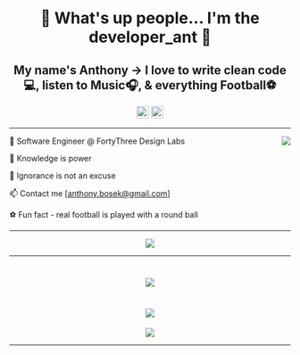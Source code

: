 
<h1 align="center">👋 What's up people... I'm the developer_ant 🐜</h1>
<h2 align="center">My name's Anthony -> I love to write clean code💻, listen to Music🎧, & everything Football⚽</h2>
<div align="center">
<!-- <img src='https://api.visitorbadge.io/api/visitors?path=https%3A%2F%2Fgithub.com%2FanthonyBosek&countColor=%232ccce4&style=flat' height='22'> -->
<img src='https://img.shields.io/github/followers/anthonyBosek?label=Followers&style=social' height='22'>
<img src='https://img.shields.io/github/stars/anthonyBosek?style=social&label=Stars' height='22'>
<!--  &maxAge=2592000  -->
</div>

---
<!-- stats-sigma-five &hide=issues-->
<img src="https://github-readme-stats-sigma-five.vercel.app/api?username=anthonyBosek&count_private=true&show_icons=true&theme=dracula" align="right">

💼 Software Engineer @ FortyThree Design Labs

🌱 Knowledge is power

🚫 Ignorance is not an excuse

📫 Contact me [anthony.bosek@gmail.com]

⚽ Fun fact - real football is played with a round ball

---

<p align="center">
  <a href="https://skillicons.dev">
    <img src="https://skillicons.dev/icons?i=html,css,sass,tailwind,materialui,styledcomponents,bootstrap,git,github,githubactions,bash,vscode,stackoverflow,figma,js,ts,py,django,react,redux,nodejs,express,mongodb,graphql,aws,apollo,jest,pug&perline=14&theme=dark" />
  </a>
<!--  ,jquery,regex  -->
</p>

---

<h1 align='center'>
  <img src="https://github-profile-summary-cards.vercel.app/api/cards/profile-details?username=anthonyBosek&count_private=true&theme=dracula">
</h1>


<h1 align='center'>
  <img src="https://github-readme-streak-stats.herokuapp.com/?user=anthonyBosek&theme=dracula">
</h1>
<div align='center'>
  <img src="https://github-readme-stats-sigma-five.vercel.app/api/top-langs/?username=anthonyBosek&layout=compact&theme=dracula">
</div>

---

<!--  -->
<!-- 🗨  Ask me about my journey -->
<!--   <img src="https://github-readme-stats.vercel.app/api/top-langs/?username=anthonyBosek&layout=compact&theme=dracula"> -->
<!-- <img src="https://github-profile-summary-cards.vercel.app/api/cards/stats?username=anthonyBosek&count_private=true&theme=dracula"> -->
<!-- <img src="http://github-profile-summary-cards.vercel.app/api/cards/productive-time?username=anthonyBosek&count_private=true&theme=dracula&utcOffset=8"> -->
<!--[![Anurag's GitHub stats](https://github-readme-stats.vercel.app/api?username=anthonyBosek&count_private=true&show_icons=true&theme=dracula)](https://github.com/anuraghazra/github-readme-stats) -->
<!-- [![Top Langs](https://github-readme-stats.vercel.app/api/top-langs/?username=anthonyBosek)](https://github.com/anuraghazra/github-readme-stats) -->
